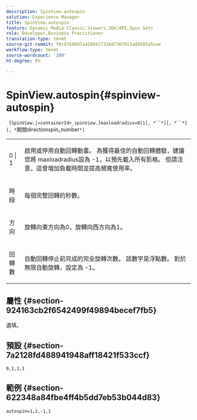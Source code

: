 ```yaml
---
description: SpinView.autospin
solution: Experience Manager
title: SpinView.autospin
feature: Dynamic Media Classic,Viewers,SDK/API,Spin Sets
role: Developer,Business Practitioner
translation-type: tm+mt
source-git-commit: f6c97606d7a4209427316d7367013ad9585a5cae
workflow-type: tm+mt
source-wordcount: '109'
ht-degree: 6%

---
```



# SpinView.autospin{#spinview-autospin}

` [SpinView.|<containerId>_spinView.]maxloadradius=0|1[, *``*][, *``*][, *`期間directionspin_number`*]`

<table id="table_49FFD1BC53B846F09A6D214BC8C5C3FE"> 
 <tbody> 
  <tr> 
   <td colname="col1"> <p> <span class="codeph"> 0 | 1</span> </p> </td> 
   <td colname="col2"> <p> 啟用或停用自動回轉動畫。 為獲得最佳的自動回轉體驗，建議您將<span class="codeph"> maxloadradius</span>設為<span class="codeph"> -1</span>，以預先載入所有影格。 但請注意，這會增加負載時間並提高頻寬使用率。 </p> </td> 
  </tr> 
  <tr> 
   <td colname="col1"> <p><span class="codeph"><span class="varname"> 時段</span></span> </p> </td> 
   <td colname="col2"> <p> 每個完整回轉的秒數。 </p> </td> 
  </tr> 
  <tr> 
   <td colname="col1"> <p> <span class="codeph"><span class="varname"> 方向</span></span> </p> </td> 
   <td colname="col2"> <p> 旋轉向東方向為<span class="codeph">0</span>，旋轉向西方向為<span class="codeph">1</span>。 </p> </td> 
  </tr> 
  <tr> 
   <td colname="col1"> <p> <span class="codeph"><span class="varname"> 回轉數</span></span> </p> </td> 
   <td colname="col2"> <p> 自動回轉停止前完成的完全旋轉次數。 該數字是浮點數。 對於無限自動旋轉，設定為<span class="codeph"> -1</span>。 </p> </td> 
  </tr> 
 </tbody> 
</table>

## 屬性 {#section-924163cb2f6542499f49894becef7fb5}

選填。

## 預設 {#section-7a2128fd488941948aff18421f533ccf}

`0,1,1,1`

## 範例 {#section-622348a84fbe4ff4b5dd7eb53b044d83}

`autospin=1,2,-1,1`
